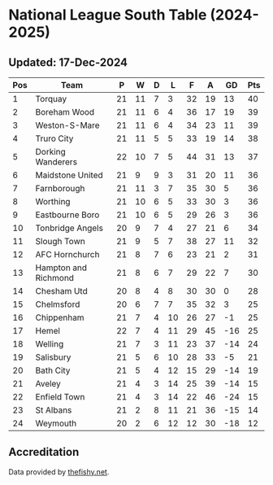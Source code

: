 # National League South Table (2024-2025)
## Updated: 17-Dec-2024

| Pos | Team | P | W | D | L | F | A | GD | Pts |
| --- | --- | --- | --- | --- | --- | --- | --- | --- | --- |
| 1 | Torquay | 21 | 11 | 7 | 3 | 32 | 19 | 13 | 40 |
| 2 | Boreham Wood | 21 | 11 | 6 | 4 | 36 | 17 | 19 | 39 |
| 3 | Weston-S-Mare | 21 | 11 | 6 | 4 | 34 | 23 | 11 | 39 |
| 4 | Truro City | 21 | 11 | 5 | 5 | 33 | 19 | 14 | 38 |
| 5 | Dorking Wanderers | 22 | 10 | 7 | 5 | 44 | 31 | 13 | 37 |
| 6 | Maidstone United | 21 | 9 | 9 | 3 | 31 | 20 | 11 | 36 |
| 7 | Farnborough | 21 | 11 | 3 | 7 | 35 | 30 | 5 | 36 |
| 8 | Worthing | 21 | 10 | 6 | 5 | 33 | 30 | 3 | 36 |
| 9 | Eastbourne Boro | 21 | 10 | 6 | 5 | 29 | 26 | 3 | 36 |
| 10 | Tonbridge Angels | 20 | 9 | 7 | 4 | 27 | 21 | 6 | 34 |
| 11 | Slough Town | 21 | 9 | 5 | 7 | 38 | 27 | 11 | 32 |
| 12 | AFC Hornchurch | 21 | 8 | 7 | 6 | 23 | 21 | 2 | 31 |
| 13 | Hampton and Richmond | 21 | 8 | 6 | 7 | 29 | 22 | 7 | 30 |
| 14 | Chesham Utd | 20 | 8 | 4 | 8 | 30 | 30 | 0 | 28 |
| 15 | Chelmsford | 20 | 6 | 7 | 7 | 35 | 32 | 3 | 25 |
| 16 | Chippenham | 21 | 7 | 4 | 10 | 26 | 27 | -1 | 25 |
| 17 | Hemel | 22 | 7 | 4 | 11 | 29 | 45 | -16 | 25 |
| 18 | Welling | 21 | 7 | 3 | 11 | 23 | 37 | -14 | 24 |
| 19 | Salisbury | 21 | 5 | 6 | 10 | 28 | 33 | -5 | 21 |
| 20 | Bath City | 21 | 5 | 4 | 12 | 15 | 29 | -14 | 19 |
| 21 | Aveley | 21 | 4 | 3 | 14 | 25 | 39 | -14 | 15 |
| 22 | Enfield Town | 21 | 4 | 3 | 14 | 22 | 46 | -24 | 15 |
| 23 | St Albans | 21 | 2 | 8 | 11 | 21 | 36 | -15 | 14 |
| 24 | Weymouth | 20 | 2 | 6 | 12 | 12 | 30 | -18 | 12 |

## Accreditation 

Data provided by [thefishy.net](https://www.thefishy.net/).